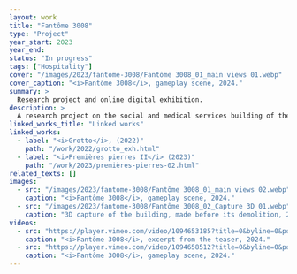```yaml
---
layout: work
title: "Fantôme 3008"
type: "Project"
year_start: 2023
year_end: 
status: "In progress"
tags: ["Hospitality"]
cover: "/images/2023/fantome-3008/Fantôme 3008_01_main views 01.webp"
cover_caption: "<i>Fantôme 3008</i>, gameplay scene, 2024."
summary: >
  Research project and online digital exhibition.
description: >
  A research project on the social and medical services building of the Gard Department, located in the Placette neighborhood of Nîmes, in southern France, which was demolished in 2023. Using materials and interviews collected up until its demolition, and especially 3D scans of the building, it was digitally reconstructed in collaboration with developer Robert Hulland. As a prototype of a digital interactive exhibition, it was temporarily made accessible online in September 2024 during the European Heritage Days.<br>This virtual space intertwines objects and traces symbolizing the various functions the site fulfilled over the centuries (hospital, morgue, medical-social services, third place). The testimonies of six people who worked there at different times are scattered throughout in the form of letters. The graffiti murals that had turned to dust as the concrete was destroyed have been faithfully restored here, with the artists’ names included in captions whenever possible.<br>Once as imposing as a spaceship, the building has now been given a new context: it floats in space, circled by the sun. A symbolic place of hospitality for vulnerable populations, it now remains in a ghostly form.
linked_works_title: "Linked works"   
linked_works:
  - label: "<i>Grotto</i>, (2022)"
    path: "/work/2022/grotto_exh.html"
  - label: "<i>Premières pierres II</i> (2023)"
    path: "/work/2023/premières-pierres-02.html"
related_texts: []
images:
  - src: "/images/2023/fantome-3008/Fantôme 3008_01_main views 02.webp"
    caption: "<i>Fantôme 3008</i>, gameplay scene, 2024."
  - src: "/images/2023/fantome-3008/Fantôme 3008_02_Capture 3D 01.webp"
    caption: "3D capture of the building, made before its demolition, 2023."
videos:
  - src: "https://player.vimeo.com/video/1094653185?title=0&byline=0&portrait=0&dnt=1&controls=1&like=0&watchlater=0&share=0"
    caption: "<i>Fantôme 3008</i>, excerpt from the teaser, 2024."
  - src: "https://player.vimeo.com/video/1094658512?title=0&byline=0&portrait=0&dnt=1&controls=1&like=0&watchlater=0&share=0"
    caption: "<i>Fantôme 3008</i>, gameplay scene, 2024."
---
```

